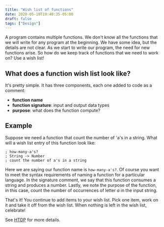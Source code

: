 ```yaml
---
title: "Wish list of functions"
date: 2020-05-10T19:40:35-05:00
draft: false
tags: ["Design"]
---
```

A program contains multiple functions. We don't know all the functions that we will write for any program at the beginning. We have some idea, but the details are not clear. As we start to write our program, the need for new functions arise. So how do we keep track of functions that we need to work on? Use a wish list!

## What does a function wish list look like?
It's pretty simple. It has three components, each one added to code as a comment:
- **function name**
- **function signature**: input and output data types
- **purpose**: what does the function compute?

## Example
Suppose we need a function that count the number of 'a's in a string. What will a wish list entry of this function look like:

```racket
; how-many-a's?
; String -> Number
; count the number of a's in a string
```

Here we are saying our function name is `how-many-a's?`. Of course you want to meet the syntax requirements of naming a function for a particular language. In the signature comment, we say that this function consumes a string and produces a number. Lastly, we note the purpose of the function, in this case, count the number of occurrences of letter *a* in the input string.

That's it! You continue to add items to your wish list. Pick one item, work on it and take it off from the wish list. When nothing is left in the wish list, celebrate!

See [HTDP](https://htdp.org/2018-01-06/Book/part_one.html) for more details.
